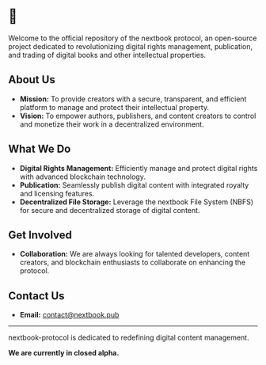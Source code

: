 # 👋

Welcome to the official repository of the nextbook protocol, an open-source project dedicated to revolutionizing digital rights management, publication, and trading of digital books and other intellectual properties.

## About Us

- **Mission:** To provide creators with a secure, transparent, and efficient platform to manage and protect their intellectual property.
- **Vision:** To empower authors, publishers, and content creators to control and monetize their work in a decentralized environment.

## What We Do

- **Digital Rights Management:** Efficiently manage and protect digital rights with advanced blockchain technology.
- **Publication:** Seamlessly publish digital content with integrated royalty and licensing features.
- **Decentralized File Storage:** Leverage the nextbook File System (NBFS) for secure and decentralized storage of digital content.

## Get Involved

- **Collaboration:** We are always looking for talented developers, content creators, and blockchain enthusiasts to collaborate on enhancing the protocol.

## Contact Us

- **Email:** [contact@nextbook.pub](mailto:contact@nextbook.pub)

---

nextbook-protocol is dedicated to redefining digital content management. 

**We are currently in closed alpha.**
